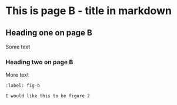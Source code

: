 # This is page B - title in markdown

## Heading one on page B

Some text

### Heading two on page B

More text

```{figure} image.png
:label: fig-b

I would like this to be figure 2
```